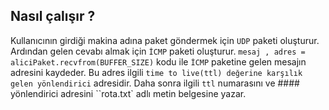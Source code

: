 ## Nasıl çalışır ?

  Kullanıcının girdiği makina adına paket göndermek için `UDP` paketi oluşturur.
Ardından gelen cevabı almak için `İCMP` paketi oluşturur. `mesaj , adres = aliciPaket.recvfrom(BUFFER_SIZE)` kodu ile `İCMP` paketine gelen mesajın adresini kaydeder.
Bu adres ilgili `time to live(ttl) değerine karşılık gelen yönlendirici` adresidir. Daha sonra ilgili `ttl` numarasını ve #### yönlendirici adresini ``rota.txt` adlı metin
belgesine yazar.
